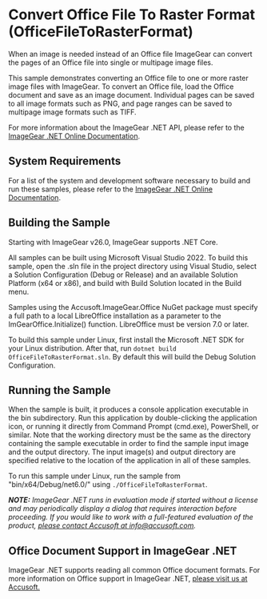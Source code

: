 # Convert Office File To Raster Format (OfficeFileToRasterFormat)

When an image is needed instead of an Office file ImageGear can convert the pages of an Office file into single or multipage image files.

This sample demonstrates converting an Office file to one or more raster image files with ImageGear. To convert an Office file, load the Office document and save as an image document. Individual pages can be saved to all image formats such as PNG, and page ranges can be saved to multipage image formats such as TIFF.

For more information about the ImageGear .NET API, please refer to the [ImageGear .NET Online Documentation](https://help.accusoft.com/ImageGear/latest/webframe.html).

## System Requirements

For a list of the system and development software necessary to build and run these samples, please refer to the [ImageGear .NET Online Documentation](https://help.accusoft.com/ImageGear/latest/webframe.html#system-requirements.html).

## Building the Sample

Starting with ImageGear v26.0, ImageGear supports .NET Core.

All samples can be built using Microsoft Visual Studio 2022. To build this sample, open the .sln file in the project directory using Visual Studio, select a Solution Configuration (Debug or Release) and an available Solution Platform (x64 or x86), and build with Build Solution located in the Build menu.

Samples using the Accusoft.ImageGear.Office NuGet package must specify a full path to a local LibreOffice installation as a parameter to the ImGearOffice.Initialize() function. LibreOffice must be version 7.0 or later.

To build this sample under Linux, first install the Microsoft .NET SDK for your Linux distribution. After that, run `dotnet build OfficeFileToRasterFormat.sln`. By default this will build the Debug Solution Configuration.

## Running the Sample

When the sample is built, it produces a console application executable in the bin subdirectory. Run this application by double-clicking the application icon, or running it directly from Command Prompt (cmd.exe), PowerShell, or similar. Note that the working directory must be the same as the directory containing the sample executable in order to find the sample input image and the output directory. The input image(s) and output directory are specified relative to the location of the application in all of these samples.

To run this sample under Linux, run the sample from "bin/x64/Debug/net6.0/" using `./OfficeFileToRasterFormat`.

_**NOTE:** ImageGear .NET runs in evaluation mode if started without a license and may periodically display a dialog that requires interaction before proceeding. If you would like to work with a full-featured evaluation of the product, [please contact Accusoft at info@accusoft.com](mailto:info@accusoft.com)._

## Office Document Support in ImageGear .NET

ImageGear .NET supports reading all common Office document formats. For more information on Office support in ImageGear .NET, [please visit us at Accusoft.](https://www.accusoft.com/products/imagegear-collection/imagegear-dot-net/)
